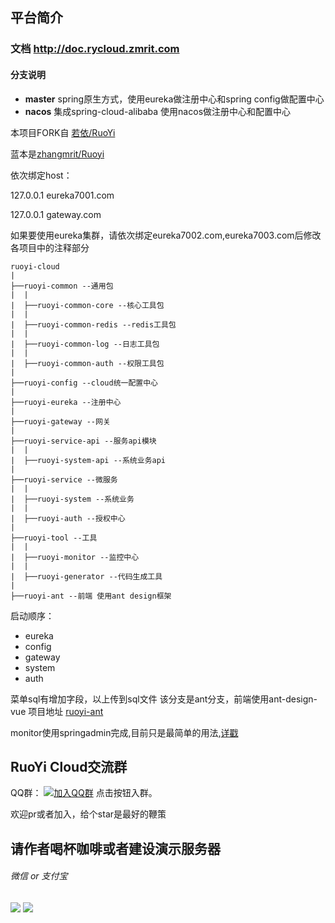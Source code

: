## 平台简介

### 文档 http://doc.rycloud.zmrit.com

#### 分支说明

- **master** spring原生方式，使用eureka做注册中心和spring config做配置中心
- **nacos** 集成spring-cloud-alibaba 使用nacos做注册中心和配置中心

本项目FORK自  [若依/RuoYi](https://gitee.com/y_project/RuoYi)

蓝本是[zhangmrit/Ruoyi](https://gitee.com/zhangmrit/RuoYi)

依次绑定host：

127.0.0.1 eureka7001.com

127.0.0.1 gateway.com

如果要使用eureka集群，请依次绑定eureka7002.com,eureka7003.com后修改各项目中的注释部分

```
ruoyi-cloud
|
├──ruoyi-common --通用包
|  |
|  ├──ruoyi-common-core --核心工具包
|  |
|  ├──ruoyi-common-redis --redis工具包
|  |
|  ├──ruoyi-common-log --日志工具包
|  |
|  ├──ruoyi-common-auth --权限工具包
|
├──ruoyi-config --cloud统一配置中心
|
├──ruoyi-eureka --注册中心
|
├──ruoyi-gateway --网关
|
├──ruoyi-service-api --服务api模块
|  |
|  ├──ruoyi-system-api --系统业务api
|
├──ruoyi-service --微服务
|  |
|  ├──ruoyi-system --系统业务
|  |
|  ├──ruoyi-auth --授权中心
|
├──ruoyi-tool --工具
|  |
|  ├──ruoyi-monitor --监控中心
|  |
|  ├──ruoyi-generator --代码生成工具
|
├──ruoyi-ant --前端 使用ant design框架

```



启动顺序：
- eureka
- config
- gateway
- system
- auth

菜单sql有增加字段，以上传到sql文件
该分支是ant分支，前端使用ant-design-vue 项目地址 [ruoyi-ant](https://gitee.com/zhangmrit/ruoyi-ant)

monitor使用springadmin完成,目前只是最简单的用法,[详戳](http://doc.rycloud.zmrit.com/#/extra?id=%E7%9B%91%E6%8E%A7)

## RuoYi Cloud交流群

QQ群：  [![加入QQ群](https://img.shields.io/badge/755109875-blue.svg)](https://jq.qq.com/?_wv=1027&k=5JGXHPD)  点击按钮入群。

欢迎pr或者加入，给个star是最好的鞭策

##  请作者喝杯咖啡或者建设演示服务器

###### 微信 or 支付宝
<img src="https://gitee.com/zhangmrit/img/raw/master/contribute/wechat.png"/>
<img src="https://gitee.com/zhangmrit/img/raw/master/contribute/alipay.png"/>

